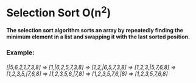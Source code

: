 # Selection Sort O(n<sup>2</sup>)
#### The selection sort algorithm sorts an array by repeatedly finding the minimum element in a list and swapping it with the last sorted position.
### Example:
###### [|5,6,2,1,7,3,8] => [1,|6,2,5,7,3,8] => [1,2,|6,5,7,3,8] => [1,2,3,|5,7,6,8] => [1,2,3,5,|7,6,8] => [1,2,3,5,6,|7,8]  => [1,2,3,5,7,6,|8] => [1,2,3,5,7,6,8]
